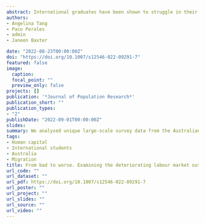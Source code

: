 ```yaml
---
abstract: International graduates have been shown to struggle in their transition to the host labour market after course completion. In Australia, international graduates typically fare worse than domestic graduates in the labour market, with new evidence pointing to a deterioration in their relative labour market position over the years. The contributing factors for the deterioration, however, remain unclear. In this article, we analysed unique large-scale survey data from the Australian Graduate Survey to identify the factors underlying the deteriorating labour market outcomes of international graduates from 2000. Our findings indicate that the deteriorating labour market outcomes of international graduates can be largely linked to the declining share of these graduates who are a citizen or permanent resident of Australia. The rising percentage of international graduates who are non-native English-speakers also played a role, albeit a modest one. These findings call attention to the persistent labour market disadvantage of international graduates and highlight the inadequacies of existing policies aimed at temporary retention and stronger English language skills in promoting labour market integration.
authors:
- Angelina Tang
- Paco Perales
- admin
- Janeen Baxter

date: "2022-08-23T00:00:00Z"
doi: "https://doi.org/10.1007/s12546-022-09291-7"
featured: false
image:
  caption: 
  focal_point: ""
  preview_only: false
projects: []
publication: '*Journal of Population Research*'
publication_short: ""
publication_types:
- "2"
publishDate: "2022-09-01T00:00:00Z"
slides: 
summary: We analysed unique large-scale survey data from the Australian Graduate Survey to identify the factors underlying the deteriorating labour market outcomes of international graduates from 2000
tags:
- Human capital
- International students
- Australia
- Migration
title: From bad to worse. Examining the deteriorating labour market outcomes of international graduates in Australia
url_code: ""
url_dataset: ""
url_pdf: https://doi.org/10.1007/s12546-022-09291-7
url_poster: ""
url_project: ""
url_slides: ""
url_source: ""
url_video: ""
---
```

